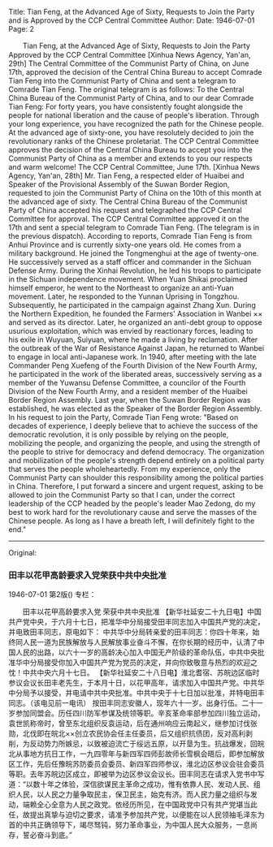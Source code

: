 Title: Tian Feng, at the Advanced Age of Sixty, Requests to Join the Party and is Approved by the CCP Central Committee
Author:
Date: 1946-07-01
Page: 2

　　Tian Feng, at the Advanced Age of Sixty, Requests to Join the Party
    Approved by the CCP Central Committee
    [Xinhua News Agency, Yan'an, 29th] The Central Committee of the Communist Party of China, on June 17th, approved the decision of the Central China Bureau to accept Comrade Tian Feng into the Communist Party of China and sent a telegram to Comrade Tian Feng. The original telegram is as follows:
    To the Central China Bureau of the Communist Party of China, and to our dear Comrade Tian Feng: For forty years, you have consistently fought alongside the people for national liberation and the cause of people's liberation. Through your long experience, you have recognized the path for the Chinese people. At the advanced age of sixty-one, you have resolutely decided to join the revolutionary ranks of the Chinese proletariat. The CCP Central Committee approves the decision of the Central China Bureau to accept you into the Communist Party of China as a member and extends to you our respects and warm welcome! The CCP Central Committee, June 17th.
    [Xinhua News Agency, Yan'an, 28th] Mr. Tian Feng, a respected elder of Huaibei and Speaker of the Provisional Assembly of the Suwan Border Region, requested to join the Communist Party of China on the 10th of this month at the advanced age of sixty. The Central China Bureau of the Communist Party of China accepted his request and telegraphed the CCP Central Committee for approval. The CCP Central Committee approved it on the 17th and sent a special telegram to Comrade Tian Feng. (The telegram is in the previous dispatch).
    According to reports, Comrade Tian Feng is from Anhui Province and is currently sixty-one years old. He comes from a military background. He joined the Tongmenghui at the age of twenty-one. He successively served as a staff officer and commander in the Sichuan Defense Army. During the Xinhai Revolution, he led his troops to participate in the Sichuan independence movement. When Yuan Shikai proclaimed himself emperor, he went to the Northeast to organize an anti-Yuan movement. Later, he responded to the Yunnan Uprising in Tongzhou. Subsequently, he participated in the campaign against Zhang Xun. During the Northern Expedition, he founded the Farmers' Association in Wanbei ×× and served as its director. Later, he organized an anti-debt group to oppose usurious exploitation, which was envied by reactionary forces, leading to his exile in Wuyuan, Suiyuan, where he made a living by reclamation. After the outbreak of the War of Resistance Against Japan, he returned to Wanbei to engage in local anti-Japanese work. In 1940, after meeting with the late Commander Peng Xuefeng of the Fourth Division of the New Fourth Army, he participated in the work of the liberated areas, successively serving as a member of the Yuwansu Defense Committee, a councilor of the Fourth Division of the New Fourth Army, and a resident member of the Huaibei Border Region Assembly. Last year, when the Suwan Border Region was established, he was elected as the Speaker of the Border Region Assembly. In his request to join the Party, Comrade Tian Feng wrote: "Based on decades of experience, I deeply believe that to achieve the success of the democratic revolution, it is only possible by relying on the people, mobilizing the people, and organizing the people, and using the strength of the people to strive for democracy and defend democracy. The organization and mobilization of the people's strength depend entirely on a political party that serves the people wholeheartedly. From my experience, only the Communist Party can shoulder this responsibility among the political parties in China. Therefore, I put forward a sincere and urgent request, asking to be allowed to join the Communist Party so that I can, under the correct leadership of the CCP headed by the people's leader Mao Zedong, do my best to work hard for the revolutionary cause and serve the masses of the Chinese people. As long as I have a breath left, I will definitely fight to the end."



<hr /> 

Original: 


### 田丰以花甲高龄要求入党荣获中共中央批准

1946-07-01
第2版()
专栏：

　　田丰以花甲高龄要求入党
    荣获中共中央批准
    【新华社延安二十九日电】中国共产党中央，于六月十七日，把准华中分局接受田丰同志加入中国共产党的决定，并电致田丰同志，原电如下：
    中共华中分局转亲爱的田丰同志：你四十年来，始终同人民一道为民族解放与人民解放事业奋斗不懈，在你长期的经历中，认清了中国人民的出路，以六十一岁的高龄决心加入中国无产阶级的革命队伍，中共中央批准华中分局接受你加入中国共产党为党员的决定，并向你致敬意与热烈的欢迎之忱！中共中央六月十七日。
    【新华社延安二十八日电】淮北耆宿、苏皖边区临时参议会议长田丰老先生，于本月十日，以花甲高年，请求加入中国共产党。中共华中分局予以接受，并电请中共中央批准。中共中央于十七日加以批准，并特电田丰同志。（该电见前一电讯）
    按田丰同志安徽人，现年六十一岁。出身行伍。二十一岁参加同盟会。历任四川防军参谋及统领等职。辛亥革命率部参加四川独立运动，袁世凯称帝时，曾至东北组织反袁运动，后在通州响应云南起义，继参加讨伐张勋，北伐即在皖北××创立农民协会任主任委员，后又组织抗债团，反对高利剥削，为反动势力所嫉忌，以致被迫流亡于绥远五原，以开垦为生。抗战爆发，回皖北从事地方抗日工作，一九四零年与新四军四师彭故师长雪枫会晤后，即参加解放区工作，先后任豫皖苏防委员会委员、新四军四师参议，淮北边区参议会驻会委员等职。去年苏皖边区成立，即被举为边区参议会议长。田丰同志在请求入党书中写道：“以数十年之体验，深信欲谋民主革命之成功，惟有依靠人民、发动人民、组织人民，以人民之力量争取民主，保卫民主，始克有济。而人民力量之组织与发动，端赖全心全意为人民之政党。依经历所见，在中国政党中只有共产党堪当此任，故提出真挚与迫切之要求，请准予参加共产党，以便能在以人民领袖毛泽东为首的中共正确领导下，竭尽驽钝，努力革命事业，为中国人民大众服务，一息尚存，誓必奋斗到底。”

